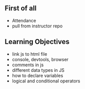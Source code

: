 ## First of all

- Attendance
- pull from instructor repo

## Learning Objectives

- link js to html file
- console, devtools, browser
- comments in js
- different data types in JS
- how to declare variables
- logical and conditional operators
